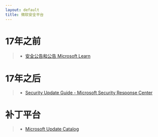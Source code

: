 ```yaml
---
layout: default
title: 微软安全平台
---
```


# 17年之前

> * [安全公告和公告 Microsoft Learn](https://learn.microsoft.com/zh-cn/security-updates)

# 17年之后

> * [Security Update Guide - Microsoft Security Response Center](https://msrc.microsoft.com/update-guide)

# 补丁平台

> * [Microsoft Update Catalog](https://www.catalog.update.microsoft.com/Search.aspx?q=ms15-034)
